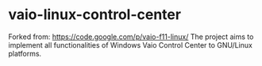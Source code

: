 vaio-linux-control-center
=========================
Forked from: https://code.google.com/p/vaio-f11-linux/
The project aims to implement all functionalities of Windows Vaio Control Center to GNU/Linux platforms.
